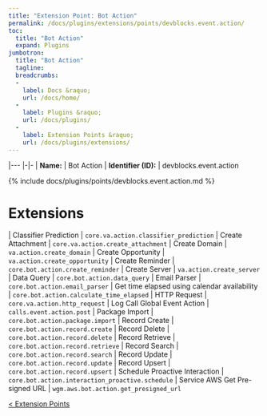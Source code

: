 ```yaml
---
title: "Extension Point: Bot Action"
permalink: /docs/plugins/extensions/points/devblocks.event.action/
toc:
  title: "Bot Action"
  expand: Plugins
jumbotron:
  title: "Bot Action"
  tagline: 
  breadcrumbs:
  -
    label: Docs &raquo;
    url: /docs/home/
  -
    label: Plugins &raquo;
    url: /docs/plugins/
  -
    label: Extension Points &raquo;
    url: /docs/plugins/extensions/
---
```


|---
|-|-
| **Name:** | Bot Action
| **Identifier (ID):** | devblocks.event.action

{% include docs/plugins/points/devblocks.event.action.md %}

# Extensions

| Classifier Prediction | `core.va.action.classifier_prediction`
| Create Attachment | `core.va.action.create_attachment`
| Create Domain | `va.action.create_domain`
| Create Opportunity | `va.action.create_opportunity`
| Create Reminder | `core.bot.action.create_reminder`
| Create Server | `va.action.create_server`
| Data Query | `core.bot.action.data_query`
| Email Parser | `core.bot.action.email_parser`
| Get time elapsed using calendar availability | `core.bot.action.calculate_time_elapsed`
| HTTP Request | `core.va.action.http_request`
| Log Call Global Event Action | `calls.event.action.post`
| Package Import | `core.bot.action.package.import`
| Record Create | `core.bot.action.record.create`
| Record Delete | `core.bot.action.record.delete`
| Record Retrieve | `core.bot.action.record.retrieve`
| Record Search | `core.bot.action.record.search`
| Record Update | `core.bot.action.record.update`
| Record Upsert | `core.bot.action.record.upsert`
| Schedule Proactive Interaction | `core.bot.action.interaction_proactive.schedule`
| Service AWS Get Pre-signed URL | `wgm.aws.bot.action.get_presigned_url`

<div class="section-nav">
	<div class="left">
		<a href="/docs/plugins/extensions/#extension-points" class="prev">&lt; Extension Points</a>
	</div>
	<div class="right align-right">
	</div>
</div>
<div class="clear"></div>